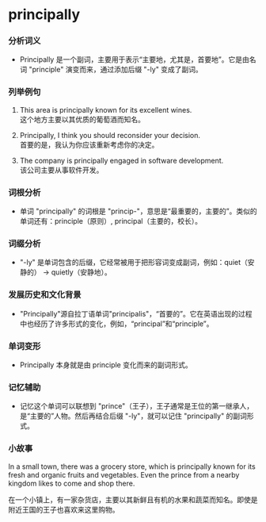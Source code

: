 # principally

### 分析词义

  

*   Principally 是一个副词，主要用于表示“主要地，尤其是，首要地”。它是由名词 "principle" 演变而来，通过添加后缀 "-ly" 变成了副词。

  

### 列举例句

  

1.  This area is principally known for its excellent wines.  
    这个地方主要以其优质的葡萄酒而知名。
    
      
    
2.  Principally, I think you should reconsider your decision.  
    首要的是，我认为你应该重新考虑你的决定。
    
      
    
3.  The company is principally engaged in software development.  
    该公司主要从事软件开发。
    
      
    

  

### 词根分析

  

*   单词 "principally" 的词根是 "princip-"，意思是“最重要的，主要的”。类似的单词还有：principle（原则）, principal（主要的，校长）。

  

### 词缀分析

  

*   "-ly" 是单词包含的后缀，它经常被用于把形容词变成副词，例如：quiet（安静的） → quietly（安静地）。

  

### 发展历史和文化背景

  

*   "Principally"源自拉丁语单词"principalis"，“首要的”。它在英语出现的过程中也经历了许多形式的变化，例如，“principal”和“principle”。

  

### 单词变形

  

*   Principally 本身就是由 principle 变化而来的副词形式。

  

### 记忆辅助

  

*   记忆这个单词可以联想到 "prince"（王子），王子通常是王位的第一继承人，是“主要的”人物。然后再结合后缀 "-ly"，就可以记住 "principally" 的副词形式。

  

### 小故事

  

In a small town, there was a grocery store, which is principally known for its fresh and organic fruits and vegetables. Even the prince from a nearby kingdom likes to come and shop there.

  

在一个小镇上，有一家杂货店，主要以其新鲜且有机的水果和蔬菜而知名。即使是附近王国的王子也喜欢来这里购物。
